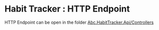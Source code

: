 # Habit Tracker : HTTP Endpoint

HTTP Endpoint can be open in the folder [Abc.HabitTracker.Api/Controllers](Abc.HabitTracker.Api/Controllers)
